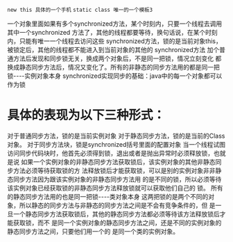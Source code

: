 `new this 具体的一个手机`
`static class 唯一的一个模板3`

一个对象里面如果有多个synchronized方法，某个时刻内，只要一个线程去调用其中一个synchronized 方法了，其他的线程都要等待，换句话说，在某个时刻内，只能有唯一一个线程去访问这些
synchronized方法，锁的是当前对象this，被锁定后，其他的线程都不能进入到当前对象的其他的 synchronized方法 加个普通方法后发现和同步锁无关，换成两个对象后，不是同一把锁，情况立刻变化
都换成静态同步方法后，情况又变化了。所有的非静态的同步方法用的都是同一把锁----实例对象本身 synchronized实现同步的基础：java中的每一个对象都可以作为锁

# 具体的表现为以下三种形式：

对于普通同步方法，锁的是当前实例对象 对于静态同步方法，锁的是当前的Class对象。 对于同步方法块，锁是synchronized括号里面的配置对象 当一个线程试图访问同步代码块时，他首先必须得到锁，退出或者是抛出异常时必须释放锁，也就是说
如果一个实例对象的非静态同步方法获取锁后，该实例对象的其他非静态同步方法必须等待获取锁的方 法释放锁后才能获取锁，可以是别的实例对象非非静态同步方法因为跟该实例对象的非静态同步方法用
的是不同的锁，所以必须等待该实例对象已经获取锁的非静态同步方法释放锁就可以获取他们自己的 锁。 所有的静态同步方法用的也是同一把锁----类对象本身 这两把锁的是两个不同的对象，所以静态的同步方法与非静态的同步方法之间是不会有竞争条件的，但
是一旦一个静态同步方法获取锁后，其他的静态同步方法都必须等待该方法释放锁后才能获取锁，而不 是同一个实例对象的静态同步方法之间，还是不同的实例对象的静态同步方法之间，只要他们用一个的 是同一个类的实例对象。
